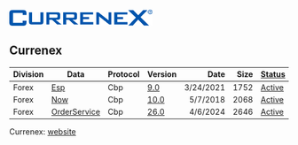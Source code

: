 [![Currenex](https://github.com/Open-Markets-Initiative/Directory/blob/main/Organizations/Currenex/Images/Logo.png)](https://currenex.com)


## Currenex

| Division | Data | Protocol | Version | Date | Size | [Status][Omi.Glossary.Status] | [Testing][Omi.Glossary.Testing] | Specification |
| --- | --- | --- | --- | ---: | ---: | --- | --- | --- |
| Forex | [Esp][Currenex.Forex.Esp.Cbp.v9.0.Dissector] | Cbp | [9.0][Currenex.Forex.Esp.Cbp.v9.0.Dissector] | 3/24/2021 | 1752 | [Active][Omi.Glossary.Status.Active] | [Beta][Omi.Glossary.Testing.Beta] | [url][Currenex.Forex.Esp.Cbp.v9.0.Url] - [pdf][Currenex.Forex.Esp.Cbp.v9.0.Pdf] |
| Forex | [Now][Currenex.Forex.Now.Cbp.v10.0.Dissector] | Cbp | [10.0][Currenex.Forex.Now.Cbp.v10.0.Dissector] | 5/7/2018 | 2068 | [Active][Omi.Glossary.Status.Active] | [Beta][Omi.Glossary.Testing.Beta] | [url][Currenex.Forex.Now.Cbp.v10.0.Url] - [pdf][Currenex.Forex.Now.Cbp.v10.0.Pdf] |
| Forex | [OrderService][Currenex.Forex.OrderService.Cbp.v26.0.Dissector] | Cbp | [26.0][Currenex.Forex.OrderService.Cbp.v26.0.Dissector] | 4/6/2024 | 2646 | [Active][Omi.Glossary.Status.Active] | [Beta][Omi.Glossary.Testing.Beta] | [url][Currenex.Forex.OrderService.Cbp.v26.0.Url] - [pdf][Currenex.Forex.OrderService.Cbp.v26.0.Pdf] |


Currenex: [website](https://currenex.com "Go to Currenex")


[Omi.Glossary.Status]: https://github.com/Open-Markets-Initiative/Directory/blob/main/Glossary/Status.md "Protocol Deployment Status"
[Omi.Glossary.Status.Active]: https://github.com/Open-Markets-Initiative/Directory/blob/main/Glossary/Status.md "Deployment Status: Protocol is in active production"
[Omi.Glossary.Status.Deprecated]: https://github.com/Open-Markets-Initiative/Directory/blob/main/Glossary/Status.md "Deployment Status: Protocol is no longer in active use"
[Omi.Glossary.Status.Future]: https://github.com/Open-Markets-Initiative/Directory/blob/main/Glossary/Status.md "Deployment Status: Protocol is not yet deployed to an active production environment"
[Omi.Glossary.Status.Unknown]: https://github.com/Open-Markets-Initiative/Directory/blob/main/Glossary/Status.md "Deployment Status: Protocol deployment status is unknown"
[Omi.Glossary.Status.Header]: https://github.com/Open-Markets-Initiative/Directory/blob/main/Glossary/Status.md "Deployment Status: Header only protocol provided for debugging"
[Omi.Glossary.Testing]: https://github.com/Open-Markets-Initiative/Directory/blob/main/Glossary/Testing.md "Protocol Testing Status"
[Omi.Glossary.Testing.Verified]: https://github.com/Open-Markets-Initiative/Directory/blob/main/Glossary/Testing.md "Testing Status: Protocol has been tested on live data"
[Omi.Glossary.Testing.Incomplete]: https://github.com/Open-Markets-Initiative/Directory/blob/main/Glossary/Testing.md "Testing Status: Protocol has been tested on live data but contains known issues"
[Omi.Glossary.Testing.Beta]: https://github.com/Open-Markets-Initiative/Directory/blob/main/Glossary/Testing.md "Testing Status: Protocol has not been tested and structure is speculative"
[Omi.Glossary.Testing.Untested]: https://github.com/Open-Markets-Initiative/Directory/blob/main/Glossary/Testing.md "Testing Status: Protocol has not been tested on live data"

[Currenex.Forex.Esp.Cbp.v9.0.Dissector]: https://github.com/Open-Markets-Initiative/wireshark-lua/blob/main/Currenex/Currenex_Forex_Esp_Cbp_v9_0_Dissector.lua "Currenex Forex Esp Cbp v9.0 Wireshark Dissector"
[Currenex.Forex.Esp.Cbp.v9.0.Url]: https://www.currenex.com/support "Currenex 9.0 Url"
[Currenex.Forex.Esp.Cbp.v9.0.Pdf]: https://github.com/Open-Markets-Initiative/Directory/blob/main/Organizations/Currenex/Specifications/Esp/Currenex.Forex.Esp.Cbp.v9.pdf "Currenex 9.0 Pdf"
[Currenex.Forex.Now.Cbp.v10.0.Dissector]: https://github.com/Open-Markets-Initiative/wireshark-lua/blob/main/Currenex/Currenex_Forex_Now_Cbp_v10_0_Dissector.lua "Currenex Forex Now Cbp v10.0 Wireshark Dissector"
[Currenex.Forex.Now.Cbp.v10.0.Url]: https://www.currenex.com/support "Currenex 10.0 Url"
[Currenex.Forex.Now.Cbp.v10.0.Pdf]: https://github.com/Open-Markets-Initiative/Directory/blob/main/Organizations/Currenex/Specifications/Now/Currenex.Forex.Now.Cbp.v10.pdf "Currenex 10.0 Pdf"
[Currenex.Forex.OrderService.Cbp.v26.0.Dissector]: https://github.com/Open-Markets-Initiative/wireshark-lua/blob/main/Currenex/Currenex_Forex_OrderService_Cbp_v26_0_Dissector.lua "Currenex Forex OrderService Cbp v26.0 Wireshark Dissector"
[Currenex.Forex.OrderService.Cbp.v26.0.Url]: https://www.currenex.com/support "Currenex 26.0 Url"
[Currenex.Forex.OrderService.Cbp.v26.0.Pdf]: https://github.com/Open-Markets-Initiative/Directory/blob/main/Organizations/Currenex/Specifications/OrderService/Currenex.Forex.OrderService.Cbp.v26.pdf "Currenex 26.0 Pdf"
